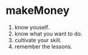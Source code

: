 # makeMoney

1. know youself.
2. know what you want to do.
3. cultivate your skill.
4. remember the lessons.
